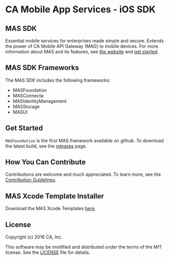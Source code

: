 # CA Mobile App Services - iOS SDK

## MAS SDK
Essential mobile services for enterprises made simple and secure. Extends the power of CA Mobile API Gateway (MAG) to mobile devices.
For more information about MAS and its features, see [the website][mas.ca.com] and [get started][docs].

## MAS SDK Frameworks

The MAS SDK includes the following frameworks:

- MASFoundation
- MASConnecta
- MASIdentityManagement
- MASStorage
- MASUI

## Get Started

`MASFoundation` is the first MAS framework available on github. To download the latest build, see the [releases][releases] page.


## How You Can Contribute

Contributions are welcome and much appreciated. To learn more, see the [Contribution Guidelines][contributing].


## MAS Xcode Template Installer

Download the MAS Xcode Templates [here][templates].

## License

Copyright (c) 2016 CA, Inc.

This software may be modified and distributed under the terms
of the MIT license. See the [LICENSE][license-link] file for details.


 [mas.ca.com]: http://mas.ca.com/
 [docs]: http://mas.ca.com/docs/
 [blog]: http://mas.ca.com/blog/

 [releases]: https://github.com/CAAPIM/iOS-MASFoundation/releases
 [contributing]: /CONTRIBUTING.md
 [license-link]: /LICENSE
 [templates]: https://raw.github.com/CAAPIM/iOS-MAS-SDK/TemplateInstaller/MobileSDK.dmg

